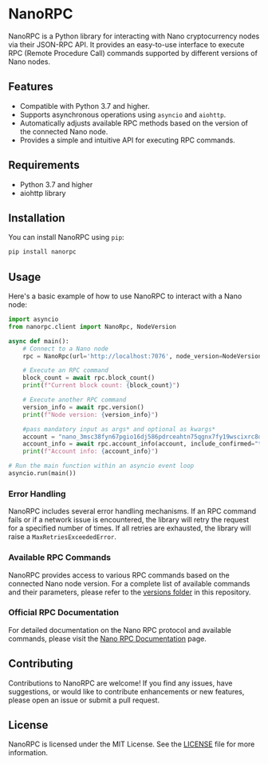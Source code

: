 # NanoRPC

NanoRPC is a Python library for interacting with Nano cryptocurrency nodes via their JSON-RPC API. It provides an easy-to-use interface to execute RPC (Remote Procedure Call) commands supported by different versions of Nano nodes.

## Features

- Compatible with Python 3.7 and higher.
- Supports asynchronous operations using `asyncio` and `aiohttp`.
- Automatically adjusts available RPC methods based on the version of the connected Nano node.
- Provides a simple and intuitive API for executing RPC commands.

## Requirements

- Python 3.7 and higher
- aiohttp library

## Installation

You can install NanoRPC using `pip`:

```bash
pip install nanorpc
```

## Usage

Here's a basic example of how to use NanoRPC to interact with a Nano node:

```python
import asyncio
from nanorpc.client import NanoRpc, NodeVersion

async def main():
    # Connect to a Nano node
    rpc = NanoRpc(url='http://localhost:7076', node_version=NodeVersion.V25_0)

    # Execute an RPC command
    block_count = await rpc.block_count()
    print(f"Current block count: {block_count}")

    # Execute another RPC command
    version_info = await rpc.version()
    print(f"Node version: {version_info}")

    #pass mandatory input as args* and optional as kwargs*
    account = "nano_3msc38fyn67pgio16dj586pdrceahtn75qgnx7fy19wscixrc8dbb3abhbw6"
    account_info = await rpc.account_info(account, include_confirmed="true", representative="true", receivable="true", weight="true")
    print(f"Account info: {account_info}")

# Run the main function within an asyncio event loop
asyncio.run(main())
```

### Error Handling

NanoRPC includes several error handling mechanisms. If an RPC command fails or if a network issue is encountered, the library will retry the request for a specified number of times. If all retries are exhausted, the library will raise a `MaxRetriesExceededError`.

### Available RPC Commands

NanoRPC provides access to various RPC commands based on the connected Nano node version. For a complete list of available commands and their parameters, please refer to the [versions folder](./nanorpc/versions) in this repository.

### Official RPC Documentation

For detailed documentation on the Nano RPC protocol and available commands, please visit the [Nano RPC Documentation](https://docs.nano.org/commands/rpc-protocol/) page.

## Contributing

Contributions to NanoRPC are welcome! If you find any issues, have suggestions, or would like to contribute enhancements or new features, please open an issue or submit a pull request.

## License

NanoRPC is licensed under the MIT License. See the [LICENSE](LICENSE) file for more information.
